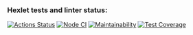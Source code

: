 ### Hexlet tests and linter status:

[![Actions Status](https://github.com/mihael-stormrage/backend-project-4/workflows/hexlet-check/badge.svg)](https://github.com/mihael-stormrage/backend-project-4/actions)
[![Node CI](https://github.com/mihael-stormrage/backend-project-4/actions/workflows/nodejs.yml/badge.svg)](https://github.com/mihael-stormrage/backend-project-4/actions/workflows/nodejs.yml)
[![Maintainability](https://api.codeclimate.com/v1/badges/166750ced822362e1980/maintainability)](https://codeclimate.com/github/mihael-stormrage/backend-project-4/maintainability)
[![Test Coverage](https://api.codeclimate.com/v1/badges/166750ced822362e1980/test_coverage)](https://codeclimate.com/github/mihael-stormrage/backend-project-4/test_coverage)

